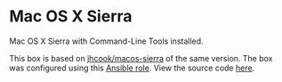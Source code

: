 # Mac OS X Sierra

Mac OS X Sierra with Command-Line Tools installed.

This box is based on [jhcook/macos-sierra][jhcook-sierra] of the same
version. The box was configured using this [Ansible role][galaxy]. View the
source code [here][github].

[galaxy]: https://galaxy.ansible.com/elliotweiser/osx-command-line-tools/
[github]: https://github.com/elliotweiser/ansible-osx-command-line-tools
[jhcook-sierra]: https://atlas.hashicorp.com/jhcook/boxes/macos-sierra
